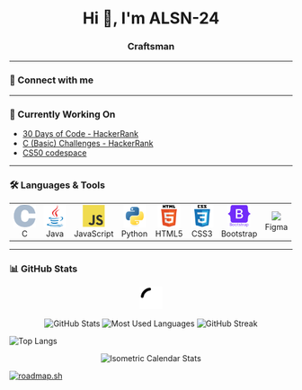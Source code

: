 <h1 align="center">Hi 👋, I'm ALSN-24</h1>
<h3 align="center">Craftsman</h3>

---

### 🔗 Connect with me
<p align="left">
  <!-- Add your social links here -->
  <!-- Example: 
  <a href="https://linkedin.com/in/your-profile" target="_blank">
    <img src="https://cdn-icons-png.flaticon.com/512/174/174857.png" width="30" height="30"/>
  </a>
  -->
</p>

---

### 🚧 Currently Working On

- [30 Days of Code - HackerRank](https://www.hackerrank.com/domains/tutorials/30-days-of-code)
- [C (Basic) Challenges - HackerRank](https://www.hackerrank.com/domains/c?filters%5Bskills%5D%5B%5D=C%20%28Basic%29)
- [CS50 codespace](https://cs50.dev/)

---

### 🛠️ Languages & Tools

<table>
  <tr>
    <td align="center"><img src="https://raw.githubusercontent.com/devicons/devicon/master/icons/c/c-original.svg" width="40"/><br/>C</td>
    <td align="center"><img src="https://raw.githubusercontent.com/devicons/devicon/master/icons/java/java-original.svg" width="40"/><br/>Java</td>
    <td align="center"><img src="https://raw.githubusercontent.com/devicons/devicon/master/icons/javascript/javascript-original.svg" width="40"/><br/>JavaScript</td>
    <td align="center"><img src="https://raw.githubusercontent.com/devicons/devicon/master/icons/python/python-original.svg" width="40"/><br/>Python</td>
    <td align="center"><img src="https://raw.githubusercontent.com/devicons/devicon/master/icons/html5/html5-original-wordmark.svg" width="40"/><br/>HTML5</td>
    <td align="center"><img src="https://raw.githubusercontent.com/devicons/devicon/master/icons/css3/css3-original-wordmark.svg" width="40"/><br/>CSS3</td>
    <td align="center"><img src="https://raw.githubusercontent.com/devicons/devicon/master/icons/bootstrap/bootstrap-plain-wordmark.svg" width="40"/><br/>Bootstrap</td>
    <td align="center"><img src="https://www.vectorlogo.zone/logos/figma/figma-icon.svg" width="40"/><br/>Figma</td>
  </tr>
</table>

---

### 📊 GitHub Stats

<!-- Static Loader Spinner SVG -->
<p align="center">
  <img src="https://raw.githubusercontent.com/n3r4zzurr0/svg-spinners/main/svg-css/90-ring.svg" width="40" alt="Loading..." />
</p>

<p align="center">
  <img src="https://github-readme-stats.vercel.app/api?username=alsn-24&show_icons=true&locale=en" alt="GitHub Stats" height="auto"/>  
  <img src="https://github-readme-stats.vercel.app/api/top-langs?username=alsn-24&show_icons=true&locale=en&layout=compact&v=2" alt="Most Used Languages" height="auto"/>
  <img src="https://streak-stats.demolab.com/?user=alsn-24" alt="GitHub Streak" height="auto"/>
</p>

![Top Langs](https://github-readme-stats.vercel.app/api/top-langs/?username=ALSN-24&repo=Bootcamp&cache_seconds=60)

<!-- Metrics Calendar SVG -->
<p align="center">
  <img src="https://raw.githubusercontent.com/ALSN-24/ALSN-24/main/metrics.plugin.isocalendar.fullyear.svg" alt="Isometric Calendar Stats"/>
</p>

[![roadmap.sh](https://roadmap.sh/card/wide/68a9ff78891a1beee1cc52d9?variant=dark&roadmaps=computer-science%2Ctechnical-writer)](https://roadmap.sh)
